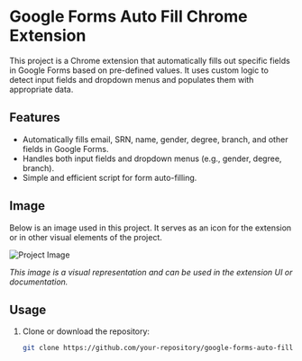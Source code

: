 # Google Forms Auto Fill Chrome Extension

This project is a Chrome extension that automatically fills out specific fields in Google Forms based on pre-defined values. It uses custom logic to detect input fields and dropdown menus and populates them with appropriate data.

## Features

- Automatically fills email, SRN, name, gender, degree, branch, and other fields in Google Forms.
- Handles both input fields and dropdown menus (e.g., gender, degree, branch).
- Simple and efficient script for form auto-filling.
  
## Image

Below is an image used in this project. It serves as an icon for the extension or in other visual elements of the project.

![Project Image](path/to/your/image.png)

*This image is a visual representation and can be used in the extension UI or documentation.*

## Usage

1. Clone or download the repository:
   ```bash
   git clone https://github.com/your-repository/google-forms-auto-fill.git
